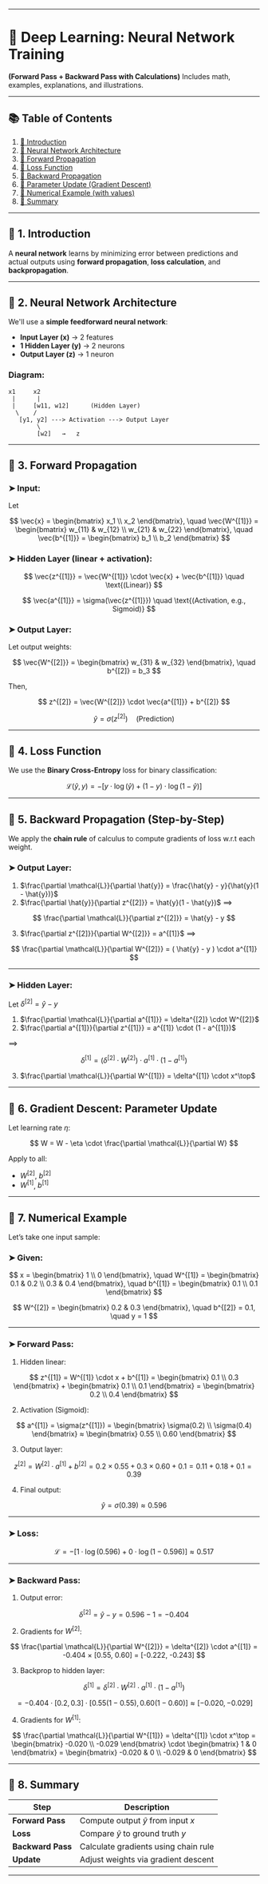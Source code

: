 
---

# 🧠 Deep Learning: Neural Network Training

**(Forward Pass + Backward Pass with Calculations)**
Includes math, examples, explanations, and illustrations.

---

## 📚 Table of Contents

1. [🔹 Introduction](#introduction)
2. [🔹 Neural Network Architecture](#architecture)
3. [🔹 Forward Propagation](#forward)
4. [🔹 Loss Function](#loss)
5. [🔹 Backward Propagation](#backward)
6. [🔹 Parameter Update (Gradient Descent)](#gradient)
7. [🔹 Numerical Example (with values)](#example)
8. [🔹 Summary](#summary)

---

<a name="introduction"></a>

## 🔹 1. Introduction

A **neural network** learns by minimizing error between predictions and actual outputs using **forward propagation**, **loss calculation**, and **backpropagation**.

---

<a name="architecture"></a>

## 🔹 2. Neural Network Architecture

We'll use a **simple feedforward neural network**:

* **Input Layer (x)** → 2 features
* **1 Hidden Layer (y)** → 2 neurons
* **Output Layer (z)** → 1 neuron

### Diagram:

```
x1     x2
 |      |
 |     [w11, w12]      (Hidden Layer)
  \    /
   [y1, y2] ---> Activation ---> Output Layer
        \
        [w2]   →   z
```

---

<a name="forward"></a>

## 🔹 3. Forward Propagation

### ➤ Input:

Let

$$
\vec{x} = \begin{bmatrix} x_1 \\ x_2 \end{bmatrix}, \quad
\vec{W^{[1]}} = \begin{bmatrix} w_{11} & w_{12} \\ w_{21} & w_{22} \end{bmatrix}, \quad
\vec{b^{[1]}} = \begin{bmatrix} b_1 \\ b_2 \end{bmatrix}
$$

### ➤ Hidden Layer (linear + activation):

$$
\vec{z^{[1]}} = \vec{W^{[1]}} \cdot \vec{x} + \vec{b^{[1]}} \quad \text{(Linear)}
$$

$$
\vec{a^{[1]}} = \sigma(\vec{z^{[1]}}) \quad \text{(Activation, e.g., Sigmoid)}
$$

### ➤ Output Layer:

Let output weights:

$$
\vec{W^{[2]}} = \begin{bmatrix} w_{31} & w_{32} \end{bmatrix}, \quad b^{[2]} = b_3
$$

Then,

$$
z^{[2]} = \vec{W^{[2]}} \cdot \vec{a^{[1]}} + b^{[2]}
$$

$$
\hat{y} = \sigma(z^{[2]}) \quad \text{(Prediction)}
$$

---

<a name="loss"></a>

## 🔹 4. Loss Function

We use the **Binary Cross-Entropy** loss for binary classification:

$$
\mathcal{L}(\hat{y}, y) = - \left[ y \cdot \log(\hat{y}) + (1 - y) \cdot \log(1 - \hat{y}) \right]
$$

---

<a name="backward"></a>

## 🔹 5. Backward Propagation (Step-by-Step)

We apply the **chain rule** of calculus to compute gradients of loss w\.r.t each weight.

### ➤ Output Layer:

1. $\frac{\partial \mathcal{L}}{\partial \hat{y}} = \frac{\hat{y} - y}{\hat{y}(1 - \hat{y})}$
2. $\frac{\partial \hat{y}}{\partial z^{[2]}} = \hat{y}(1 - \hat{y})$
   ⟹

$$
\frac{\partial \mathcal{L}}{\partial z^{[2]}} = \hat{y} - y
$$

3. $\frac{\partial z^{[2]}}{\partial W^{[2]}} = a^{[1]}$
   ⟹

$$
\frac{\partial \mathcal{L}}{\partial W^{[2]}} = ( \hat{y} - y ) \cdot a^{[1]}
$$

---

### ➤ Hidden Layer:

Let $\delta^{[2]} = \hat{y} - y$

1. $\frac{\partial \mathcal{L}}{\partial a^{[1]}} = \delta^{[2]} \cdot W^{[2]}$
2. $\frac{\partial a^{[1]}}{\partial z^{[1]}} = a^{[1]} \cdot (1 - a^{[1]})$

⟹

$$
\delta^{[1]} = \left( \delta^{[2]} \cdot W^{[2]} \right) \cdot a^{[1]} \cdot (1 - a^{[1]})
$$

3. $\frac{\partial \mathcal{L}}{\partial W^{[1]}} = \delta^{[1]} \cdot x^\top$

---

<a name="gradient"></a>

## 🔹 6. Gradient Descent: Parameter Update

Let learning rate $\eta$:

$$
W = W - \eta \cdot \frac{\partial \mathcal{L}}{\partial W}
$$

Apply to all:

* $W^{[2]}$, $b^{[2]}$
* $W^{[1]}$, $b^{[1]}$

---

<a name="example"></a>

## 🔹 7. Numerical Example

Let’s take one input sample:

### ➤ Given:

$$
x = \begin{bmatrix} 1 \\ 0 \end{bmatrix}, \quad
W^{[1]} = \begin{bmatrix} 0.1 & 0.2 \\ 0.3 & 0.4 \end{bmatrix}, \quad
b^{[1]} = \begin{bmatrix} 0.1 \\ 0.1 \end{bmatrix}
$$

$$
W^{[2]} = \begin{bmatrix} 0.2 & 0.3 \end{bmatrix}, \quad
b^{[2]} = 0.1, \quad y = 1
$$

---

### ➤ Forward Pass:

1. Hidden linear:

$$
z^{[1]} = W^{[1]} \cdot x + b^{[1]} = \begin{bmatrix} 0.1 \\ 0.3 \end{bmatrix} + \begin{bmatrix} 0.1 \\ 0.1 \end{bmatrix} = \begin{bmatrix} 0.2 \\ 0.4 \end{bmatrix}
$$

2. Activation (Sigmoid):

$$
a^{[1]} = \sigma(z^{[1]}) = \begin{bmatrix} \sigma(0.2) \\ \sigma(0.4) \end{bmatrix} ≈ \begin{bmatrix} 0.55 \\ 0.60 \end{bmatrix}
$$

3. Output layer:

$$
z^{[2]} = W^{[2]} \cdot a^{[1]} + b^{[2]} = 0.2×0.55 + 0.3×0.60 + 0.1 = 0.11 + 0.18 + 0.1 = 0.39
$$

4. Final output:

$$
\hat{y} = \sigma(0.39) ≈ 0.596
$$

---

### ➤ Loss:

$$
\mathcal{L} = -\left[1 \cdot \log(0.596) + 0 \cdot \log(1 - 0.596)\right] ≈ 0.517
$$

---

### ➤ Backward Pass:

1. Output error:

$$
\delta^{[2]} = \hat{y} - y = 0.596 - 1 = -0.404
$$

2. Gradients for $W^{[2]}$:

$$
\frac{\partial \mathcal{L}}{\partial W^{[2]}} = \delta^{[2]} \cdot a^{[1]} = -0.404 × [0.55, 0.60] = [-0.222, -0.243]
$$

3. Backprop to hidden layer:

$$
\delta^{[1]} = \delta^{[2]} \cdot W^{[2]} \cdot a^{[1]} \cdot (1 - a^{[1]})
$$

$$
= -0.404 \cdot [0.2, 0.3] \cdot [0.55(1-0.55), 0.60(1-0.60)] ≈ [-0.020, -0.029]
$$

4. Gradients for $W^{[1]}$:

$$
\frac{\partial \mathcal{L}}{\partial W^{[1]}} = \delta^{[1]} \cdot x^\top = 
\begin{bmatrix} -0.020 \\ -0.029 \end{bmatrix} \cdot \begin{bmatrix} 1 & 0 \end{bmatrix} =
\begin{bmatrix} -0.020 & 0 \\ -0.029 & 0 \end{bmatrix}
$$

---

<a name="summary"></a>

## 🔹 8. Summary

| Step              | Description                             |
| ----------------- | --------------------------------------- |
| **Forward Pass**  | Compute output $\hat{y}$ from input $x$ |
| **Loss**          | Compare $\hat{y}$ to ground truth $y$   |
| **Backward Pass** | Calculate gradients using chain rule    |
| **Update**        | Adjust weights via gradient descent     |

---


